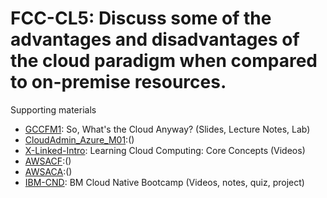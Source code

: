 # FCC-CL5: Discuss some of the advantages and disadvantages of the cloud paradigm when compared to on-premise resources. 

Supporting materials

* [GCCFM1](../../../Materials/GCCFM1.md): So, What's the Cloud Anyway? (Slides, Lecture Notes, Lab)
* [CloudAdmin_Azure_M01]():()
* [X-Linked-Intro](../../../Materials/X-Linked-Intro.md): Learning Cloud Computing: Core Concepts (Videos)
* [AWSACF]():()
* [AWSACA]():()
* [IBM-CND](../../../Materials/IBM-CND.md): BM Cloud Native Bootcamp (Videos, notes, quiz, project)

																			
